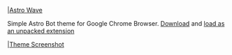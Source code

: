 |[Astro Wave](https://raw.githubusercontent.com/cj3ns3n/chrome-theme-astro-bot/refs/heads/main/images/astro-wave.png)

Simple Astro Bot theme for Google Chrome Browser.
[Download](https://github.com/cj3ns3n/chrome-theme-astro-bot/archive/refs/heads/main.zip) and [load as an unpacked extension](https://developer.chrome.com/docs/extensions/get-started/tutorial/hello-world#:~:text=To%20load%20an%20unpacked%20extension,and%20select%20the%20extension%20directory.)

|[Theme Screenshot](https://raw.githubusercontent.com/cj3ns3n/chrome-theme-astro-bot/refs/heads/main/screenshot/screenshot.png)
